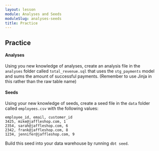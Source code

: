 ```yaml
---
layout: lesson
module: Analyses and Seeds
moduleSlug: analyses-seeds
title: Practice
---
```


## Practice

#### Analyses
Using you new knowledge of analyses, create an analysis file in the `analyses` folder called `total_revenue.sql` that uses the `stg_payments` model and sums the amount of successful payments.  (Remember to use Jinja in this rather than the raw table name)

#### Seeds
Using your new knowledge of seeds, create a seed file in the `data` folder called `employees.csv` with the following values:

```
employee_id, email, customer_id
3425, mike@jaffleshop.com, 1
2354, sarah@jaffleshop.com, 6
2342, frank@jaffleshop.com, 8
1234, jennifer@jaffleshop.com, 9
```

Build this seed into your data warehouse by running `dbt seed`.